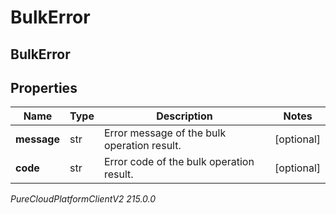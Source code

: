 # BulkError

## BulkError

## Properties

|Name | Type | Description | Notes|
|------------ | ------------- | ------------- | -------------|
| **message** | str | Error message of the bulk operation result. | [optional] |
| **code** | str | Error code of the bulk operation result. | [optional] |



_PureCloudPlatformClientV2 215.0.0_
